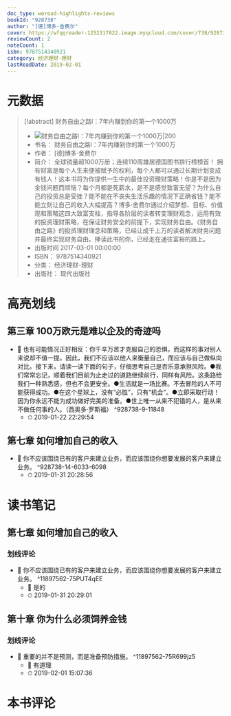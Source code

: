 ```yaml
---
doc_type: weread-highlights-reviews
bookId: "928738"
author: "[德]博多·舍费尔"
cover: https://wfqqreader-1252317822.image.myqcloud.com/cover/738/928738/t7_928738.jpg
reviewCount: 2
noteCount: 1
isbn: 9787514340921
category: 经济理财-理财
lastReadDate: 2019-02-01
---
```

# 元数据
> [!abstract] 财务自由之路Ⅰ：7年内赚到你的第一个1000万
> - ![ 财务自由之路Ⅰ：7年内赚到你的第一个1000万|200](https://wfqqreader-1252317822.image.myqcloud.com/cover/738/928738/t7_928738.jpg)
> - 书名： 财务自由之路Ⅰ：7年内赚到你的第一个1000万
> - 作者： [德]博多·舍费尔
> - 简介： 全球销量超1000万册；连续110周雄居德国图书排行榜榜首！
拥有财富是每个人生来便被赋予的权利，每个人都可以通过长期计划变成有钱人！这本书将为你提供一生中的最佳投资理财策略！你是不是因为金钱问题而烦恼？每个月都是死薪水，是不是感觉致富无望？为什么自己的投资总是受挫？能不能在不丧失生活乐趣的情况下正确省钱？能不能立刻让自己的收入大幅提高？博多·舍费尔通过介绍梦想、目标、价值观和策略这四大致富支柱，指导各阶层的读者转变理财观念，运用有效的投资理财策略，在保证财务安全的前提下，实现财务自由。《财务自由之路》的投资理财理念和策略，已经让成千上万的读者解决财务问题并最终实现财务自由。捧读此书的你，已经走在通往富裕的路上。
> - 出版时间 2017-03-01 00:00:00
> - ISBN： 9787514340921
> - 分类： 经济理财-理财
> - 出版社： 现代出版社

# 高亮划线

## 第三章 100万欧元是难以企及的奇迹吗


- 📌 也有可能情况正好相反：你千辛万苦才克服自己的恐惧，而这样的事对别人来说却不值一提。因此，我们不应该以他人来衡量自己，而应该与自己做纵向对比。接下来，请读一读下面的句子，仔细思考自己是否乐意承担风险。●我们常常忘记，顺着我们目前为止走过的道路继续前行，同样有风险。这条路给我们一种熟悉感，但也不会更安全。●生活就是一场比赛。不去冒险的人不可能获得成功。●在这个星球上，没有“必胜”，只有“机会”。●立即采取行动！因为你永远不能为成功做好完美的准备。●世上唯一从来不犯错的人，是从来不做任何事的人。（西奥多·罗斯福） ^928738-9-11848
    - ⏱ 2019-01-22 22:29:54 
## 第七章 如何增加自己的收入


- 📌 你不应该围绕已有的客户来建立业务，而应该围绕你想要发展的客户来建立业务。 ^928738-14-6033-6098
    - ⏱ 2019-01-31 20:28:56 
# 读书笔记

## 第七章 如何增加自己的收入

### 划线评论
- 📌 你不应该围绕已有的客户来建立业务，而应该围绕你想要发展的客户来建立业务。  ^11897562-75PUT4qEE
    - 💭 是的
    - ⏱ 2019-01-31 20:29:01
   
## 第十章 你为什么必须饲养金钱

### 划线评论
- 📌 重要的并不是预测，而是准备预防措施。  ^11897562-75R699jz5
    - 💭 有道理
    - ⏱ 2019-02-01 15:07:36
   
# 本书评论
